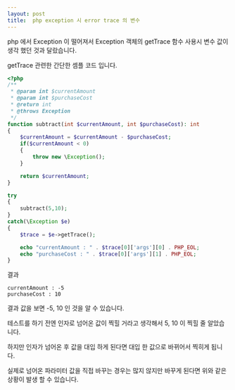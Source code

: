 ```yaml
---
layout: post
title:  php exception 시 error trace 의 변수
---
```


php 에서 Exception 이 떨어져서 Exception 객체의 getTrace 함수 사용시 변수 값이 생각 했던 것과 달랐습니다.

getTrace 관련한 간단한 셈플 코드 입니다.

```php
<?php
/**
 * @param int $currentAmount
 * @param int $purchaseCost
 * @return int
 * @throws Exception
 */
function subtract(int $currentAmount, int $purchaseCost): int
{
    $currentAmount = $currentAmount - $purchaseCost;
    if($currentAmount < 0)
    {
        throw new \Exception();
    }

    return $currentAmount;
}

try
{
    subtract(5,10);
}
catch(\Exception $e)
{
    $trace = $e->getTrace();

    echo "currentAmount : " . $trace[0]['args'][0] . PHP_EOL;
    echo "purchaseCost : " . $trace[0]['args'][1] . PHP_EOL;
}
```

결과

```
currentAmount : -5
purchaseCost : 10
```

결과 값을 보면 -5, 10 인 것을 알 수 있습니다.

테스트를 하기 전엔 인자로 넘어온 값이 찍힐 거라고 생각해서 5, 10 이 찍힐 줄 알았습니다. 

하지만 인자가 넘어온 후 값을 대입 하게 된다면 대입 한 값으로 바뀌어서 찍히게 됩니다.

실제로 넘어온 파라미터 값을 직접 바꾸는 경우는 많지 않지만 바꾸게 된다면 위와 같은 상황이 발생 할 수 있습니다.